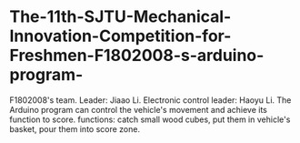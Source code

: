# The-11th-SJTU-Mechanical-Innovation-Competition-for-Freshmen-F1802008-s-arduino-program-
F1802008's team. Leader: Jiaao Li. Electronic control leader: Haoyu Li. The Arduino program can control the vehicle's movement and achieve its function to score.
functions: catch small wood cubes, put them in vehicle's basket, pour them into score zone.

